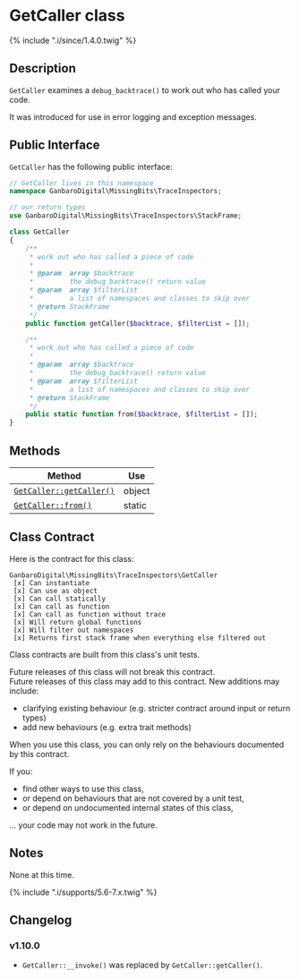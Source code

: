 # GetCaller class

{% include ".i/since/1.4.0.twig" %}

## Description

`GetCaller` examines a `debug_backtrace()` to work out who has called your code.

It was introduced for use in error logging and exception messages.

## Public Interface

`GetCaller` has the following public interface:

```php
// GetCaller lives in this namespace
namespace GanbaroDigital\MissingBits\TraceInspectors;

// our return types
use GanbaroDigital\MissingBits\TraceInspectors\StackFrame;

class GetCaller
{
    /**
     * work out who has called a piece of code
     *
     * @param  array $backtrace
     *         the debug_backtrace() return value
     * @param  array $filterList
     *         a list of namespaces and classes to skip over
     * @return StackFrame
     */
    public function getCaller($backtrace, $filterList = []);

    /**
     * work out who has called a piece of code
     *
     * @param  array $backtrace
     *         the debug_backtrace() return value
     * @param  array $filterList
     *         a list of namespaces and classes to skip over
     * @return StackFrame
     */
    public static function from($backtrace, $filterList = []);
}
```

## Methods

Method | Use
-------|----
[`GetCaller::getCaller()`](GetCaller.getCaller.html) | object
[`GetCaller::from()`](GetCaller.from.html) | static

## Class Contract

Here is the contract for this class:

    GanbaroDigital\MissingBits\TraceInspectors\GetCaller
     [x] Can instantiate
     [x] Can use as object
     [x] Can call statically
     [x] Can call as function
     [x] Can call as function without trace
     [x] Will return global functions
     [x] Will filter out namespaces
     [x] Returns first stack frame when everything else filtered out

Class contracts are built from this class's unit tests.

<div class="callout success">
Future releases of this class will not break this contract.
</div>

<div class="callout info" markdown="1">
Future releases of this class may add to this contract. New additions may include:

* clarifying existing behaviour (e.g. stricter contract around input or return types)
* add new behaviours (e.g. extra trait methods)
</div>

<div class="callout warning" markdown="1">
When you use this class, you can only rely on the behaviours documented by this contract.

If you:

* find other ways to use this class,
* or depend on behaviours that are not covered by a unit test,
* or depend on undocumented internal states of this class,

... your code may not work in the future.
</div>

## Notes

None at this time.

{% include ".i/supports/5.6-7.x.twig" %}

## Changelog

### v1.10.0

* `GetCaller::__invoke()` was replaced by `GetCaller::getCaller()`.
